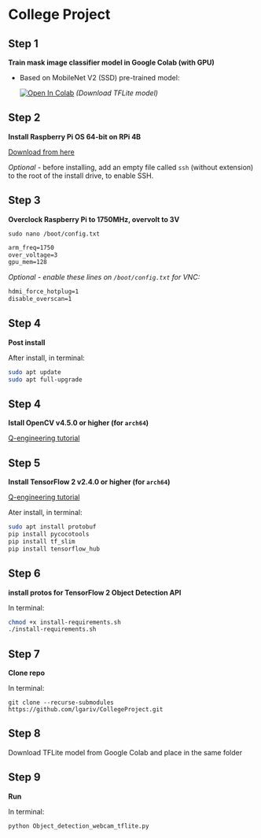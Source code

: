 # College Project

## Step 1
**Train mask image classifier model in Google Colab (with GPU)**

- Based on MobileNet V2 (SSD) pre-trained model:

  [![Open In Colab](https://colab.research.google.com/assets/colab-badge.svg)](https://colab.research.google.com/drive/1x3a_JSMoKCcjiKo2UGFiot2A4JVBdYar?usp=sharing) *(Download TFLite model)*

## Step 2
**Install Raspberry Pi OS 64-bit on RPi 4B**

[Download from here](https://downloads.raspberrypi.org/raspios_arm64/images/)

*Optional -* before installing, add an empty file called `ssh` (without extension) to the root of the install drive, to enable SSH.

## Step 3
**Overclock Raspberry Pi to 1750MHz, overvolt to 3V**

`sudo nano /boot/config.txt`

```txt
arm_freq=1750
over_voltage=3
gpu_mem=128
```

*Optional - enable these lines on `/boot/config.txt` for VNC:*

```txt
hdmi_force_hotplug=1
disable_overscan=1
```

## Step 4
**Post install**

After install, in terminal:

```bash
sudo apt update
sudo apt full-upgrade
```

## Step 4
**Istall OpenCV v4.5.0 or higher (for `arch64`)**

[Q-engineering tutorial](https://qengineering.eu/install-opencv-4.5-on-raspberry-64-os.html)

## Step 5
**Install TensorFlow 2 v2.4.0 or higher (for `arch64`)**

[Q-engineering tutorial](https://qengineering.eu/install-tensorflow-2.4.0-on-raspberry-64-os.html)

Ater install, in terminal:

```bash
sudo apt install protobuf
pip install pycocotools
pip install tf_slim
pip install tensorflow_hub
```
## Step 6
**install protos for TensorFlow 2 Object Detection API**

In terminal:

```bash
chmod +x install-requirements.sh
./install-requirements.sh
```

## Step 7
**Clone repo**

In terminal:

`git clone --recurse-submodules https://github.com/lgariv/CollegeProject.git`

## Step 8
Download TFLite model from Google Colab and place in the same folder

## Step 9
**Run**

In terminal:

```bash
python Object_detection_webcam_tflite.py
```
